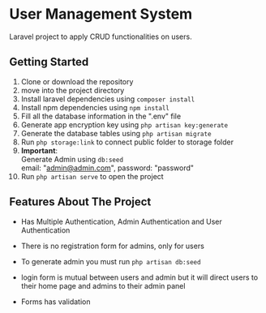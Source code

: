 # User Management System 

Laravel project to apply CRUD functionalities on users.

## Getting Started

1. Clone or download the repository
2. move into the project directory
3. Install laravel dependencies using `` composer install  ``
4. Install npm dependencies using `` npm install ``
5. Fill all the database information in the ".env" file
6. Generate app encryption key using `` php artisan key:generate ``
7. Generate the database tables using `` php artisan migrate `` 
8. Run `` php storage:link `` to connect public folder to storage folder
9. **Important**: \
Generate Admin using `` db:seed `` \
email: "admin@admin.com", password: "password"
10. Run `` php artisan serve `` to open the project

## Features About The Project

- Has Multiple Authentication, Admin Authentication and User Authentication

- There is no registration form for admins, only for users

- To generate admin you must run `` php artisan db:seed ``

- login form is mutual between users and admin but it will direct users to their home page and admins to their admin panel

- Forms has validation

